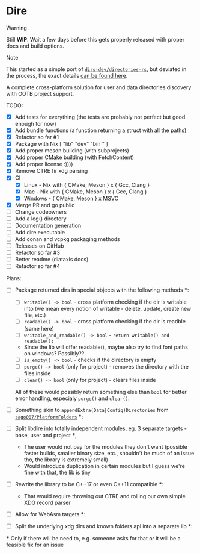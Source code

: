 # Dire

> [!WARNING]
> Still **WIP**. Wait a few days before this gets properly released
> with proper docs and build options.

> [!NOTE]
> This started as a simple port of [`dirs-dev/directories-rs`](https://github.com/dirs-dev/directories-rs),
> but deviated in the process, the exact details [can be found here](./docs/differences.md).

A complete cross-platform solution for user and data directories discovery
with OOTB project support. 

TODO:
- [x] Add tests for everything (the tests are probably not perfect but good enough for now)
- [x] Add bundle functions (a function returning a struct with all the paths)
- [x] Refactor so far #1
- [x] Package with Nix \[ "lib" "dev" "bin " ]
- [x] Add proper meson building (with subprojects)
- [x] Add proper CMake building (with FetchContent)
- [x] Add proper license :))))
- [x] Remove CTRE fir xdg parsing
- [x] CI
	- [x] Linux - Nix with { CMake, Meson } x { Gcc, Clang }
	- [x] Mac - Nix with { CMake, Meson } x { Gcc, Clang }
	- [x] Windows - { CMake, Meson } x MSVC
- [x] Merge PR and go public
- [ ] Change codeowners
- [ ] Add a log() directory
- [ ] Documentation generation
- [ ] Add dire executable
- [ ] Add conan and vcpkg packaging methods
- [ ] Releases on GitHub
- [ ] Refactor so far #3
- [ ] Better readme (diataxis docs)
- [ ] Refactor so far #4

Plans:

- [ ] Package returned dirs in special objects with the following methods **\***:
	- [ ] `writable() -> bool` - cross platform checking if the dir is writable into (we mean every notion of writable - delete, update, create new file, etc.)
	- [ ] `readable() -> bool` - cross platform checking if the dir is readble (same here)
	- [ ] `writable_and_readable() -> bool` - `return writable() and readable();`
	- Since the lib will offer readable(), maybe also try to find font paths on windows?
	Possibly??
	- [ ] `is_empty() -> bool` - checks if the directory is empty
	- [ ] `purge() -> bool` (only for project) - removes the directory with the files inside
	- [ ] `clear() -> bool` (only for project) - clears files inside

	All of these would possibly return something else than `bool` for better error handling, especialy
	`purge()` and `clear()`.

- [ ] Something akin to `appendExtra(Data|Config)Directories` from [`sago007/PlatformFolders`](https://github.com/sago007/PlatformFolders) **\***:

- [ ] Split libdire into totally independent modules, eg. 3 separate targets - base, user and project **\***,
	- The user would not pay for the modules they don't want (possible faster builds, smaller binary size, etc., shouldn't be much of an issue tho, the library is extremely small)
	- Would introduce duplication in certain modules but I guess we're fine with that, the lib is tiny

- [ ] Rewrite the library to be C++17 or even C++11 compatible **\***:
	- That would require throwing out CTRE and rolling our own simple XDG record parser

- [ ] Allow for WebAsm targets **\***:

- [ ] Split the underlying xdg dirs and known folders api into a separate lib **\***:

**\*** Only if there will be need to, e.g. someone asks for that or it will be a feasible fix for an issue
